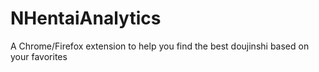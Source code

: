 # NHentaiAnalytics
A Chrome/Firefox extension to help you find the best doujinshi based on your favorites
